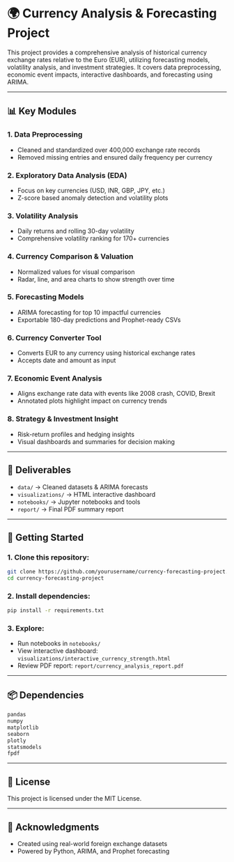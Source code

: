 # 🌍 Currency Analysis & Forecasting Project

This project provides a comprehensive analysis of historical currency exchange rates relative to the Euro (EUR), utilizing forecasting models, volatility analysis, and investment strategies. It covers data preprocessing, economic event impacts, interactive dashboards, and forecasting using ARIMA.

---

## 📊 Key Modules

### 1. Data Preprocessing
- Cleaned and standardized over 400,000 exchange rate records
- Removed missing entries and ensured daily frequency per currency

### 2. Exploratory Data Analysis (EDA)
- Focus on key currencies (USD, INR, GBP, JPY, etc.)
- Z-score based anomaly detection and volatility plots

### 3. Volatility Analysis
- Daily returns and rolling 30-day volatility
- Comprehensive volatility ranking for 170+ currencies

### 4. Currency Comparison & Valuation
- Normalized values for visual comparison
- Radar, line, and area charts to show strength over time

### 5. Forecasting Models
- ARIMA forecasting for top 10 impactful currencies
- Exportable 180-day predictions and Prophet-ready CSVs

### 6. Currency Converter Tool
- Converts EUR to any currency using historical exchange rates
- Accepts date and amount as input

### 7. Economic Event Analysis
- Aligns exchange rate data with events like 2008 crash, COVID, Brexit
- Annotated plots highlight impact on currency trends

### 8. Strategy & Investment Insight
- Risk-return profiles and hedging insights
- Visual dashboards and summaries for decision making

---

## 🧠 Deliverables

- `data/` → Cleaned datasets & ARIMA forecasts
- `visualizations/` → HTML interactive dashboard
- `notebooks/` → Jupyter notebooks and tools
- `report/` → Final PDF summary report

---

## 🚀 Getting Started

### 1. Clone this repository:
```bash
git clone https://github.com/yourusername/currency-forecasting-project.git
cd currency-forecasting-project
```

### 2. Install dependencies:
```bash
pip install -r requirements.txt
```

### 3. Explore:
- Run notebooks in `notebooks/`
- View interactive dashboard: `visualizations/interactive_currency_strength.html`
- Review PDF report: `report/currency_analysis_report.pdf`

---

## 📦 Dependencies

```txt
pandas
numpy
matplotlib
seaborn
plotly
statsmodels
fpdf
```

---

## 📄 License

This project is licensed under the MIT License.

---

## 🤝 Acknowledgments

- Created using real-world foreign exchange datasets
- Powered by Python, ARIMA, and Prophet forecasting
